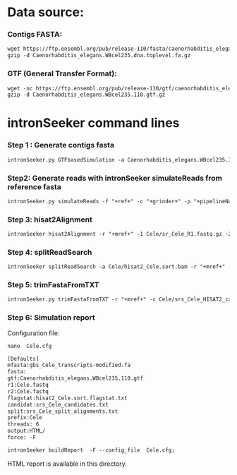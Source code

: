 Data source:
============

### Contigs FASTA: 

```diff
wget https://ftp.ensembl.org/pub/release-110/fasta/caenorhabditis_elegans/dna/Caenorhabditis_elegans.WBcel235.dna.toplevel.fa.gz
gzip -d Caenorhabditis_elegans.WBcel235.dna.toplevel.fa.gz
```

### GTF (General Transfer Format):


```diff
wget -nc https://ftp.ensembl.org/pub/release-110/gtf/caenorhabditis_elegans/Caenorhabditis_elegans.WBcel235.110.gtf.gz
gzip -d Caenorhabditis_elegans.WBcel235.110.gtf.gz

```

intronSeeker command lines
============================

### Step 1 : Generate contigs fasta

```diff
intronSeeker.py GTFbasedSimulation -a Caenorhabditis_elegans.WBcel235.110.gtf -r Caenorhabditis_elegans.WBcel235.dna.toplevel.fa -p "Cele" -o Cele
```

### Step2: Generate reads with intronSeeker simulateReads from reference fasta

```diff
intronSeeker.py simulateReads -f "+ref+" -c "+grinder+" -p "+pipelineName+" -o "+pipelineName
```

### Step 3: hisat2Alignment

```diff
intronSeeker hisat2Alignment -r "+mref+" -1 Cele/sr_Cele_R1.fastq.gz -2 Cele/sr_Cele_R2.fastq.gz -o Cele -p Cele

```

### Step 4: splitReadSearch

```diff
intronSeeker splitReadSearch -a Cele/hisat2_Cele.sort.bam -r "+mref+" -o Cele -p Cele

```

### Step 5: trimFastaFromTXT

```diff
intronSeeker.py trimFastaFromTXT -r "+mref+" -c Cele/srs_Cele_HISAT2_candidates.txt -o Cele/HISAT2_trim/ -p Cele


```

### Step 6: Simulation report


Configuration file:

```diff
nano  Cele.cfg
```


```diff
[Defaults]
mfasta:gbs_Cele_transcripts-modified.fa
fasta:
gtf:Caenorhabditis_elegans.WBcel235.110.gtf
r1:Cele.fastq
r2:Cele.fastq
flagstat:hisat2_Cele.sort.flagstat.txt
candidat:srs_Cele_candidates.txt
split:srs_Cele_split_alignments.txt
prefix:Cele
threads: 6                
output:HTML/
force: -F
```


```diff
intronSeeker buildReport  -F --config_file  Cele.cfg;

```

HTML report is available in this directory.
